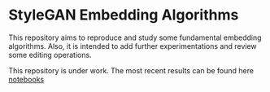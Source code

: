 # StyleGAN Embedding Algorithms

This repository aims to reproduce and study some fundamental embedding algorithms. Also, it is intended to add further experimentations and review some editing operations.

This repository is under work. The most recent results can be found here [notebooks](./notebooks)
